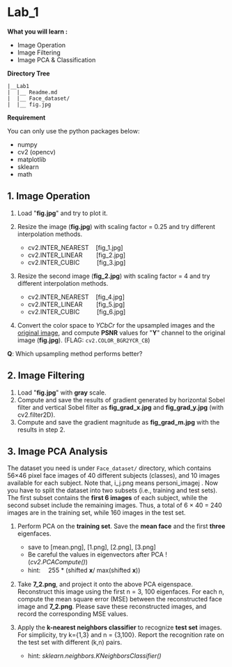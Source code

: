 ﻿# Lab_1 
**What you will learn :**
 - Image Operation
 - Image Filtering
 - Image PCA & Classification 


**Directory Tree**
```
|__Lab1
|  |__ Readme.md
|  |__ Face_dataset/
|  |__ fig.jpg
```

**Requirement**

You can only use the python packages below:

 - numpy
 - cv2 (opencv)
 - matplotlib
 - sklearn
 - math

## 1. Image Operation

1.	Load "**fig.jpg**" and try to plot it.
2.	Resize the image (**fig.jpg**) with scaling factor = 0.25 and try different interpolation methods.
	
	- cv2.INTER_NEAREST&nbsp;&nbsp;&nbsp;  [fig_1.jpg] 
	- cv2.INTER_LINEAR     &nbsp;&nbsp;&nbsp;&nbsp;&nbsp;&nbsp;  [fig_2.jpg] 
	- cv2.INTER_CUBIC     &nbsp;&nbsp;&nbsp;&nbsp;&nbsp;&nbsp;&nbsp;&nbsp;  [fig_3.jpg]
3. Resize the second image (**fig_2.jpg**) with scaling factor = 4 and try different interpolation methods.
	
	- cv2.INTER_NEAREST&nbsp;&nbsp;&nbsp;  [fig_4.jpg] 
	- cv2.INTER_LINEAR     &nbsp;&nbsp;&nbsp;&nbsp;&nbsp;&nbsp;  [fig_5.jpg] 
	- cv2.INTER_CUBIC     &nbsp;&nbsp;&nbsp;&nbsp;&nbsp;&nbsp;&nbsp;&nbsp;  [fig_6.jpg]
4.  Convert the color space to *YCbCr* for the upsampled images and the <u>original image</u>, and compute **PSNR** values for "**Y**" channel to the original image (**fig.jpg**). (FLAG: `cv2.COLOR_BGR2YCR_CB`)

**Q**: Which upsampling method performs better?

## 2. Image Filtering
1.	Load "**fig.jpg**" with **gray** scale.
2.	Compute and save the results of gradient generated by horizontal Sobel filter and vertical Sobel filter as **fig_grad_x.jpg** and **fig_grad_y.jpg** (with cv2.filter2D).
3.	Compute and save the gradient magnitude as **fig_grad_m.jpg** with the results in step 2.

## 3. Image PCA  Analysis
The dataset you need is under `Face_dataset/` directory, which contains 56×46 pixel face images of 40 different subjects (classes), and 10 images available for each subject. Note that, i_j.png means personi_imagej . Now you have to split the dataset into two subsets (i.e., training and test sets). The first subset contains the **first 6 images** of each subject, while the second subset include the remaining images. Thus, a total of 6 × 40 = 240 images are in the training set, while 160 images in the test set.

1. Perform PCA on the **training set**. Save the **mean face** and the first **three** eigenfaces.
	- save to [mean.png], [1.png], [2.png], [3.png]
	- Be careful the values in eigenvectors after PCA !  (*cv2.PCACompute()*)
	- hint: 　255 * (shifted **x**/ max(shifted **x**))

2. Take **7_2.png**, and project it onto the above PCA eigenspace. Reconstruct this image using the first n = 3, 100 eigenfaces. For each n, compute the mean square error (MSE) between the reconstructed face image and **7_2.png**. Please save these reconstructed images, and record the corresponding MSE values.

3. Apply the **k-nearest neighbors classifier** to recognize **test set** images. For simplicity, try k={1,3} and n = {3,100}.  Report the recognition rate on the test set with different (k,n) pairs.
	- hint: *sklearn.neighbors.KNeighborsClassifier()*



